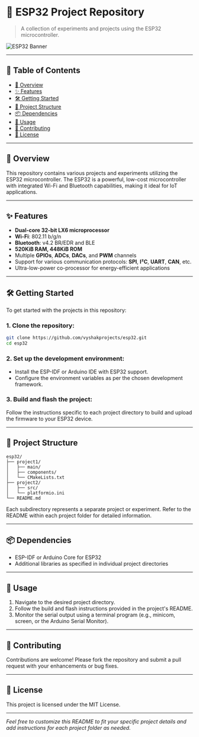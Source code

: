 # 🚀 ESP32 Project Repository

> A collection of experiments and projects using the ESP32 microcontroller.

![ESP32 Banner](https://raw.githubusercontent.com/espressif/esp-idf/master/docs/_static/esp32-logo.png)

---

## 📖 Table of Contents

- [🧠 Overview](#-overview)
- [✨ Features](#-features)
- [🛠️ Getting Started](#️-getting-started)
- [📁 Project Structure](#-project-structure)
- [📦 Dependencies](#-dependencies)
- [🚀 Usage](#-usage)
- [🤝 Contributing](#-contributing)
- [📄 License](#-license)

---

## 🧠 Overview

This repository contains various projects and experiments utilizing the ESP32 microcontroller. The ESP32 is a powerful, low-cost microcontroller with integrated Wi-Fi and Bluetooth capabilities, making it ideal for IoT applications.

---

## ✨ Features

- **Dual-core 32-bit LX6 microprocessor**
- **Wi-Fi**: 802.11 b/g/n
- **Bluetooth**: v4.2 BR/EDR and BLE
- **520KiB RAM, 448KiB ROM**
- Multiple **GPIOs**, **ADCs**, **DACs**, and **PWM** channels
- Support for various communication protocols: **SPI**, **I²C**, **UART**, **CAN**, etc.
- Ultra-low-power co-processor for energy-efficient applications

---

## 🛠️ Getting Started

To get started with the projects in this repository:

### 1. Clone the repository:

```bash
git clone https://github.com/vyshakprojects/esp32.git
cd esp32
```

### 2. Set up the development environment:

- Install the ESP-IDF or Arduino IDE with ESP32 support.
- Configure the environment variables as per the chosen development framework.

### 3. Build and flash the project:

Follow the instructions specific to each project directory to build and upload the firmware to your ESP32 device.

---

## 📁 Project Structure

```
esp32/
├── project1/
│   ├── main/
│   ├── components/
│   └── CMakeLists.txt
├── project2/
│   ├── src/
│   └── platformio.ini
└── README.md
```

Each subdirectory represents a separate project or experiment. Refer to the README within each project folder for detailed information.

---

## 📦 Dependencies

- ESP-IDF or Arduino Core for ESP32
- Additional libraries as specified in individual project directories

---

## 🚀 Usage

1. Navigate to the desired project directory.
2. Follow the build and flash instructions provided in the project's README.
3. Monitor the serial output using a terminal program (e.g., minicom, screen, or the Arduino Serial Monitor).

---

## 🤝 Contributing

Contributions are welcome! Please fork the repository and submit a pull request with your enhancements or bug fixes.

---

## 📄 License

This project is licensed under the MIT License.

---

*Feel free to customize this README to fit your specific project details and add instructions for each project folder as needed.*
